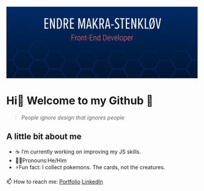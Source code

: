 ![This is an image](/images/github.jpg)
# Hi👋 Welcome to my Github :star_struck:

> *People ignore design that ignores people*

## A little bit about me
- :coffee: I’m currently working on improving my JS skills.
- :technologist:Pronouns:He/Him
- ⚡Fun fact: I collect pokemons. The cards, not the creatures.


📫 How to reach me: 
[Portfolio](https://makra-stenkloev.no/)
[LinkedIn](https://www.linkedin.com/in/endre-makra-stenkl%C3%B8v/)
